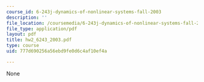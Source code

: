 ```yaml
---
course_id: 6-243j-dynamics-of-nonlinear-systems-fall-2003
description: ''
file_location: /coursemedia/6-243j-dynamics-of-nonlinear-systems-fall-2003/777d690256a56ebd9fe0d6c4af10ef4a_hw2_6243_2003.pdf
file_type: application/pdf
layout: pdf
title: hw2_6243_2003.pdf
type: course
uid: 777d690256a56ebd9fe0d6c4af10ef4a

---
```

None